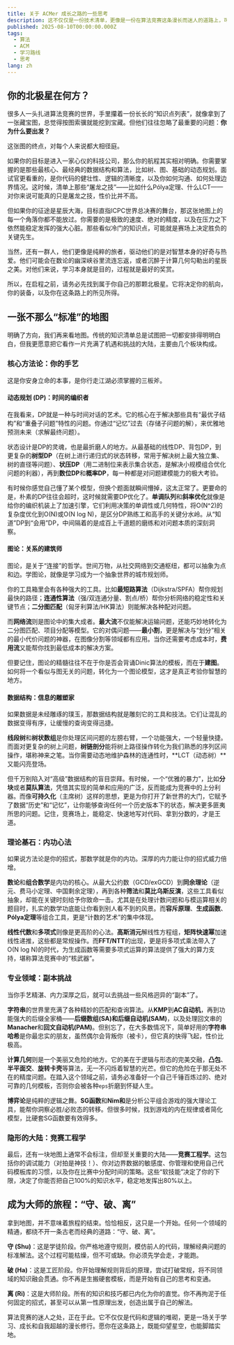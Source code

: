 ```yaml
---
title: 关于 ACMer 成长之路的一些思考
description: 这不仅仅是一份技术清单，更像是一份在算法竞赛这条漫长而迷人的道路上，可能会用到的地图和旅行指南。
published: 2025-08-10T00:00:00.000Z
tags:
  - 算法
  - ACM
  - 学习路线
  - 思考
lang: zh
---
```


## 你的北极星在何方？

很多人一头扎进算法竞赛的世界，手里攥着一份长长的“知识点列表”，就像拿到了一张藏宝图，总觉得按图索骥就能挖到宝藏。但他们往往忽略了最重要的问题：**你为什么要出发？**

这张图的终点，对每个人来说都大相径庭。

如果你的目标是进入一家心仪的科技公司，那么你的航程其实相对明确。你需要掌握的是那些最核心、最经典的数据结构和算法，比如树、图、基础的动态规划。面试官更看重的，是你代码的健壮性、逻辑的清晰度，以及你如何沟通、如何处理边界情况。这时候，清单上那些“屠龙之技”——比如什么Pólya定理、什么LCT——对你来说可能真的只是屠龙之技，性价比并不高。

但如果你的征途是星辰大海，目标直指ICPC世界总决赛的舞台，那这张地图上的每一个角落你都不能放过。你需要的是极致的速度、绝对的精度，以及在压力之下依然能稳定发挥的强大心脏。那些看似冷门的知识点，可能就是赛场上决定胜负的关键先生。

当然，还有一群人，他们更像是纯粹的旅者，驱动他们的是对智慧本身的好奇与热爱。他们可能会在数论的幽深峡谷里流连忘返，或者沉醉于计算几何勾勒出的星辰之美。对他们来说，学习本身就是目的，过程就是最好的奖赏。

所以，在启程之前，请务必先找到属于你自己的那颗北极星。它将决定你的航向，你的装备，以及你在这条路上的所见所得。

## 一张不那么“标准”的地图

明确了方向，我们再来看地图。传统的知识清单总是试图把一切都安排得明明白白，但我更愿意把它看作一片充满了机遇和挑战的大陆，主要由几个板块构成。

### 核心方法论：你的手艺

这是你安身立命的本事，是你行走江湖必须掌握的三板斧。

#### 动态规划 (DP)：时间的编织者

在我看来，DP就是一种与时间对话的艺术。它的核心在于解决那些具有“最优子结构”和“重叠子问题”特性的问题。你通过“记忆”过去（存储子问题的解），来优雅地预测未来（求解最终问题）。

状态设计是DP的灵魂，也是最折磨人的地方。从最基础的线性DP、背包DP，到更复杂的**树型DP**（在树上进行递归式的状态转移，常用于解决树上最大独立集、树的直径等问题）、**状压DP**（用二进制位来表示集合状态，是解决小规模组合优化问题的利器），再到**数位DP**和**概率DP**，每一种都是对问题建模能力的极大考验。

有时候你感觉自己懂了某个模型，但换个题面就瞬间懵掉，这太正常了。更要命的是，朴素的DP往往会超时，这时候就需要DP优化了。**单调队列**和**斜率优化**就像是给你的编织机装上了加速引擎，它们利用决策的单调性或几何特性，将O(N^2)的复杂度优化到O(N)或O(N log N)，是区分DP熟练工和高手的关键分水岭。从“知道”DP到“会用”DP，中间隔着的是成百上千道题的磨练和对问题本质的深刻洞察。

#### 图论：关系的建筑师

图论，是关于“连接”的哲学。世间万物，从社交网络到交通枢纽，都可以抽象为点和边。学图论，就像是学习成为一个抽象世界的城市规划师。

你的工具箱里会有各种强大的工具。比如**最短路算法**（Dijkstra/SPFA）帮你规划最快的路径；**连通性算法**（强/双连通分量、割点/桥）帮你分析网络的稳定性和关键节点；**二分图匹配**（匈牙利算法/HK算法）则能解决各种配对问题。

而**网络流**则是图论中的集大成者。**最大流**不仅能解决运输问题，还能巧妙地转化为二分图匹配、项目分配等模型。它的对偶问题——**最小割**，更是解决与“划分”相关的最小代价问题的神器，在图像分割等领域都有应用。当你还需要考虑成本时，**费用流**又能帮你找到最低成本的解决方案。

但要记住，图论的精髓往往不在于你是否会背诵Dinic算法的模板，而在于**建图**。如何将一个看似与图无关的问题，转化为一个图论模型，这才是真正考验你智慧的地方。

#### 数据结构：信息的雕塑家

如果数据是未经雕琢的璞玉，那数据结构就是雕刻它的工具和技法。它们让混乱的数据变得有序，让缓慢的查询变得迅捷。

**线段树**和**树状数组**是你处理区间问题的左膀右臂，一个功能强大，一个轻量快捷。而面对更复杂的树上问题，**树链剖分**能将树上路径操作转化为我们熟悉的序列区间操作，堪称神来之笔。当你需要动态地维护森林的连通性时，**LCT（动态树）**又能闪亮登场。

但千万别陷入对“高级”数据结构的盲目崇拜。有时候，一个“优雅的暴力”，比如**分块**或者**莫队算法**，凭借其实现的简单和应用的广泛，反而能成为竞赛中的上分利器。而像**可持久化**（主席树）这样的思想，更是为你打开了新世界的大门，它赋予了数据“历史”和“记忆”，让你能够查询任何一个历史版本下的状态，解决更多匪夷所思的问题。记住，竞赛场上，能稳定、快速地写对代码、拿到分数的，才是王道。

### 理论基石：内功心法

如果说方法论是你的招式，那数学就是你的内功。深厚的内力能让你的招式威力倍增。

**数论**和**组合数学**是内功的核心。从最大公约数（GCD/exGCD）到**同余理论**（逆元、费马小定理、中国剩余定理），再到各种**筛法**和**莫比乌斯反演**，这些工具看似抽象，却能在关键时刻给予你致命一击。尤其是在处理计数问题和与模运算相关的题目时，扎实的数学功底能让你看到别人看不到的风景。而**容斥原理**、**生成函数**、**Pólya定理**等组合工具，更是“计数的艺术”的集中体现。

**线性代数**和**多项式**则像是更高阶的心法。**高斯消元**解线性方程组，**矩阵快速幂**加速线性递推，这些都是常规操作。而**FFT/NTT**的出现，更是将多项式乘法带入了O(N log N)的时代，为生成函数等需要多项式运算的算法提供了强大的算力支持，堪称算法竞赛中的“核武器”。

### 专业领域：副本挑战

当你手艺精湛、内力深厚之后，就可以去挑战一些风格迥异的“副本”了。

**字符串**的世界里充满了各种精妙的匹配和查询算法。从**KMP**到**AC自动机**，再到功能强大的后缀全家桶——**后缀数组(SA)**和**后缀自动机(SAM)**，以及处理回文串的**Manacher**和**回文自动机(PAM)**。但别忘了，在大多数情况下，简单好用的**字符串哈希**是你最忠实的朋友，虽然偶尔会背叛你（被卡），但它真的快得飞起，性价比极高。

**计算几何**则是一个美丽又危险的地方。它的美在于逻辑与形态的完美交融，**凸包**、**半平面交**、**旋转卡壳**等算法，无一不闪烁着智慧的光芒。但它的危险在于那无处不在的精度问题。在踏入这个领域之前，请务必准备好一个自己千锤百炼过的、绝对可靠的几何模板，否则你会被各种`eps`折磨到怀疑人生。

**博弈论**是纯粹的逻辑之舞。**SG函数**和**Nim和**是分析公平组合游戏的强大理论工具，能帮你洞察必胜/必败态的转移。但很多时候，找到游戏的内在规律或者简化模型，比硬套SG函数要有效得多。

### 隐形的大陆：竞赛工程学

最后，还有一块地图上通常不会标注，但却至关重要的大陆——**竞赛工程学**。这包括你的调试能力（对拍是神技！）、你对边界数据的敏感度、你管理和使用自己代码模板库的习惯，以及你在比赛中分配时间的策略。这些“软技能”决定了你的下限，决定了你能否把自己100%的知识水平，稳定地发挥出80%以上。

## 成为大师的旅程：“守、破、离”

拿到地图，并不意味着旅程的结束。恰恰相反，这只是一个开始。任何一个领域的精通，都绕不开一条古老而经典的道路：“守、破、离”。

**守 (Shu)**：这是学徒阶段。你严格地遵守规则，模仿前人的代码，理解经典问题的标准解法。这个过程可能枯燥，但不可或缺。你必须先学会走，才能跑。

**破 (Ha)**：这是工匠阶段。你开始理解规则背后的原理，尝试打破常规，将不同领域的知识融会贯通。你不再是生搬硬套模板，而是开始有自己的思考和变通。

**离 (Ri)**：这是大师阶段。所有的知识和技巧都已内化为你的直觉。你不再拘泥于任何固定的招式，甚至可以从第一性原理出发，创造出属于自己的解法。

算法竞赛的迷人之处，正在于此。它不仅仅是代码和逻辑的堆砌，更是一场关于学习、成长和自我超越的漫长修行。愿你在这条路上，既能仰望星空，也能脚踏实地。

